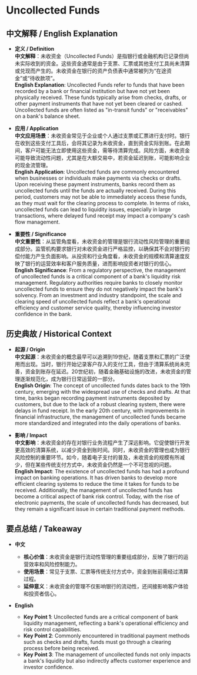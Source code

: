 # Uncollected Funds

## 中文解释 / English Explanation

* **定义 / Definition**  
  **中文解释**：未收资金（Uncollected Funds）是指银行或金融机构已记录但尚未实际收到的资金。这些资金通常是由于支票、汇票或其他支付工具尚未清算或兑现而产生的。未收资金在银行的资产负债表中通常被列为“在途资金”或“待收款项”。  
  **English Explanation**: Uncollected Funds refer to funds that have been recorded by a bank or financial institution but have not yet been physically received. These funds typically arise from checks, drafts, or other payment instruments that have not yet been cleared or cashed. Uncollected funds are often listed as "in-transit funds" or "receivables" on a bank's balance sheet.

* **应用 / Application**  
  **中文应用场景**：未收资金常见于企业或个人通过支票或汇票进行支付时。银行在收到这些支付工具后，会将其记录为未收资金，直到资金实际到账。在此期间，客户可能无法立即使用这些资金，需等待清算完成。风险方面，未收资金可能导致流动性问题，尤其是在大额交易中，若资金延迟到账，可能影响企业的现金流管理。  
  **English Application**: Uncollected funds are commonly encountered when businesses or individuals make payments via checks or drafts. Upon receiving these payment instruments, banks record them as uncollected funds until the funds are actually received. During this period, customers may not be able to immediately access these funds, as they must wait for the clearing process to complete. In terms of risks, uncollected funds can lead to liquidity issues, especially in large transactions, where delayed fund receipt may impact a company's cash flow management.

* **重要性 / Significance**  
  **中文重要性**：从监管角度看，未收资金的管理是银行流动性风险管理的重要组成部分。监管机构要求银行对未收资金进行严格监控，以确保其不会对银行的偿付能力产生负面影响。从投资和行业角度看，未收资金的规模和清算速度反映了银行的运营效率和客户服务质量，进而影响投资者对银行的信心。  
  **English Significance**: From a regulatory perspective, the management of uncollected funds is a critical component of a bank's liquidity risk management. Regulatory authorities require banks to closely monitor uncollected funds to ensure they do not negatively impact the bank's solvency. From an investment and industry standpoint, the scale and clearing speed of uncollected funds reflect a bank's operational efficiency and customer service quality, thereby influencing investor confidence in the bank.

## 历史典故 / Historical Context

* **起源 / Origin**  
  **中文起源**：未收资金的概念最早可以追溯到19世纪，随着支票和汇票的广泛使用而出现。当时，银行开始记录客户存入的支付工具，但由于清算系统尚未完善，资金到账存在延迟。20世纪初，随着金融基础设施的改进，未收资金的管理逐渐规范化，成为银行日常运营的一部分。  
  **English Origin**: The concept of uncollected funds dates back to the 19th century, emerging with the widespread use of checks and drafts. At that time, banks began recording payment instruments deposited by customers, but due to the lack of a robust clearing system, there were delays in fund receipt. In the early 20th century, with improvements in financial infrastructure, the management of uncollected funds became more standardized and integrated into the daily operations of banks.

* **影响 / Impact**  
  **中文影响**：未收资金的存在对银行业务流程产生了深远影响。它促使银行开发更高效的清算系统，以减少资金到账时间。同时，未收资金的管理也成为银行风险控制的重要环节。如今，随着电子支付的普及，未收资金的规模有所减少，但在某些传统支付方式中，未收资金仍然是一个不可忽视的问题。  
  **English Impact**: The existence of uncollected funds has had a profound impact on banking operations. It has driven banks to develop more efficient clearing systems to reduce the time it takes for funds to be received. Additionally, the management of uncollected funds has become a critical aspect of bank risk control. Today, with the rise of electronic payments, the scale of uncollected funds has decreased, but they remain a significant issue in certain traditional payment methods.

## 要点总结 / Takeaway

* **中文**  
  - **核心价值**：未收资金是银行流动性管理的重要组成部分，反映了银行的运营效率和风险控制能力。  
  - **使用场景**：常见于支票、汇票等传统支付方式中，资金到账前需经过清算过程。  
  - **延伸意义**：未收资金的管理不仅影响银行的流动性，还间接影响客户体验和投资者信心。

* **English**  
  - **Key Point 1**: Uncollected funds are a critical component of bank liquidity management, reflecting a bank's operational efficiency and risk control capabilities.  
  - **Key Point 2**: Commonly encountered in traditional payment methods such as checks and drafts, funds must go through a clearing process before being received.  
  - **Key Point 3**: The management of uncollected funds not only impacts a bank's liquidity but also indirectly affects customer experience and investor confidence.